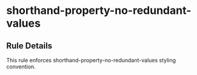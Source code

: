 # shorthand-property-no-redundant-values

## Rule Details

This rule enforces shorthand-property-no-redundant-values styling convention.

